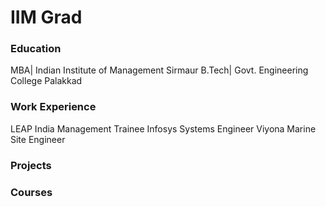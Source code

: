# IIM Grad

### Education
MBA| Indian Institute of Management Sirmaur
B.Tech| Govt. Engineering College Palakkad

### Work Experience
LEAP India Management Trainee
Infosys Systems Engineer
Viyona Marine Site Engineer

### Projects 


### Courses
